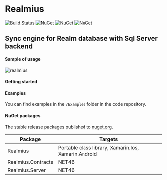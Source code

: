# Realmius

[![Build Status](https://travis-ci.org/RubiusGroup/Realmius.svg?branch=master)](https://travis-ci.org/RubiusGroup/Realmius)
[![NuGet](https://img.shields.io/nuget/dt/Realmius.svg)]()
[![NuGet](https://img.shields.io/nuget/dt/Realmius.Server.svg)]()
[![NuGet](https://img.shields.io/nuget/dt/Realmius.Contracts.svg)]()

## Sync engine for Realm database with Sql Server backend

#### Sample of usage
![realmius](https://cloud.githubusercontent.com/assets/3094339/26148250/3ff89b38-3b20-11e7-838e-ff1ee0a873ca.gif)

#### Getting started

#### Examples

You can find examples in the `/Examples` folder in the code repository.

#### NuGet packages

The stable release packages published to [nuget.org](https://www.nuget.org/packages?q=Realmius).

Package | Targets
--------|---------------
Realmius | Portable class library, Xamarin.Ios, Xamarin.Android
Realmius.Contracts | NET46
Realmius.Server | NET46
